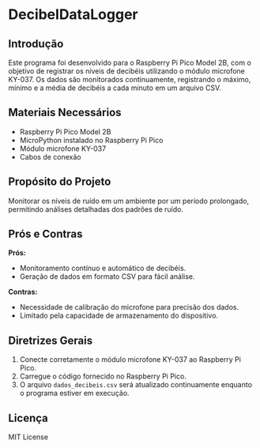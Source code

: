 # DecibelDataLogger

## Introdução
Este programa foi desenvolvido para o Raspberry Pi Pico Model 2B, com o objetivo de registrar os níveis de decibéis utilizando o módulo microfone KY-037. Os dados são monitorados continuamente, registrando o máximo, mínimo e a média de decibéis a cada minuto em um arquivo CSV.

## Materiais Necessários
- Raspberry Pi Pico Model 2B
- MicroPython instalado no Raspberry Pi Pico
- Módulo microfone KY-037
- Cabos de conexão

## Propósito do Projeto
Monitorar os níveis de ruído em um ambiente por um período prolongado, permitindo análises detalhadas dos padrões de ruído.

## Prós e Contras
**Prós:**
- Monitoramento contínuo e automático de decibéis.
- Geração de dados em formato CSV para fácil análise.

**Contras:**
- Necessidade de calibração do microfone para precisão dos dados.
- Limitado pela capacidade de armazenamento do dispositivo.

## Diretrizes Gerais
1. Conecte corretamente o módulo microfone KY-037 ao Raspberry Pi Pico.
2. Carregue o código fornecido no Raspberry Pi Pico.
3. O arquivo `dados_decibeis.csv` será atualizado continuamente enquanto o programa estiver em execução.

## Licença
MIT License
